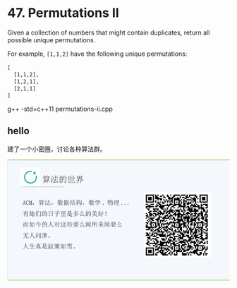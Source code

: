 #  47. Permutations II

Given a collection of numbers that might contain duplicates, return all possible unique permutations.

For example,
`[1,1,2]` have the following unique permutations:

```
[
  [1,1,2],
  [1,2,1],
  [2,1,1]
]
```

g++ -std=c++11 permutations-ii.cpp

## hello

建了一个小密圈，讨论各种算法群。  

![小密圈](../../suanfa_xiaomiquan.jpg)

